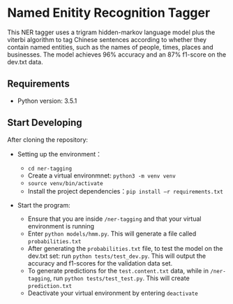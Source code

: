 # Named Enitity Recognition Tagger

This NER tagger uses a trigram hidden-markov language model plus the viterbi algorithm to tag Chinese sentences according to 
whether they contain named entities, such as the names of people, times, places and businesses. The model achieves 96% accuracy
and an 87% f1-score on the dev.txt data.

## Requirements

* Python version: 3.5.1

## Start Developing

After cloning the repository:

* Setting up the environment：
    - `cd ner-tagging`
    - Create a virtual environmnet: `python3 -m venv venv`
    - `source venv/bin/activate`
    - Install the project dependencies：`pip install –r requirements.txt`

* Start the program:
    - Ensure that you are inside `/ner-tagging` and that your virtual environment is running
    - Enter `python models/hmm.py`. This will generate a file called `probabilities.txt`
    - After generating the `probabilities.txt` file, to test the model on the dev.txt set: run `python tests/test_dev.py`. This will output the accuracy and f1-scores for the validation data set.
    - To generate predictions for the `test.content.txt` data, while in `/ner-tagging`, run `python tests/test_test.py`. This will create `prediction.txt`
    - Deactivate your virtual environment by entering `deactivate`
